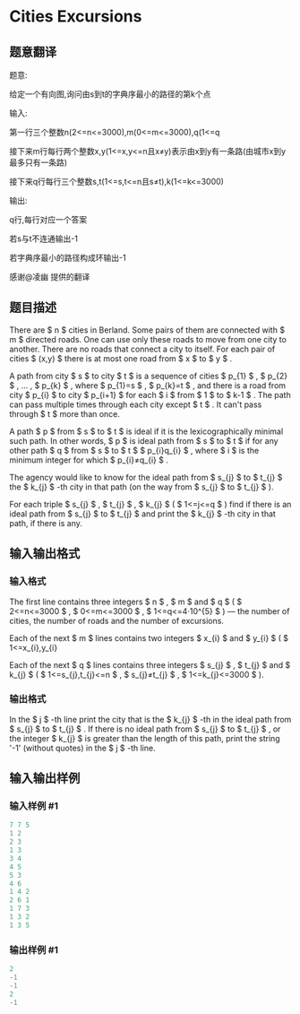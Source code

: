 # Cities Excursions

## 题意翻译

题意:

给定一个有向图,询问由s到t的字典序最小的路径的第k个点

输入:

第一行三个整数n(2<=n<=3000),m(0<=m<=3000),q(1<=q

接下来m行每行两个整数x,y(1<=x,y<=n且x≠y)表示由x到y有一条路(由城市x到y最多只有一条路)

接下来q行每行三个整数s,t(1<=s,t<=n且s≠t),k(1<=k<=3000)

输出:

q行,每行对应一个答案

若s与t不连通输出-1

若字典序最小的路径构成环输出-1

感谢@凌幽 提供的翻译

## 题目描述

There are $ n $ cities in Berland. Some pairs of them are connected with $ m $ directed roads. One can use only these roads to move from one city to another. There are no roads that connect a city to itself. For each pair of cities $ (x,y) $ there is at most one road from $ x $ to $ y $ .

A path from city $ s $ to city $ t $ is a sequence of cities $ p_{1} $ , $ p_{2} $ , ... , $ p_{k} $ , where $ p_{1}=s $ , $ p_{k}=t $ , and there is a road from city $ p_{i} $ to city $ p_{i+1} $ for each $ i $ from $ 1 $ to $ k-1 $ . The path can pass multiple times through each city except $ t $ . It can't pass through $ t $ more than once.

A path $ p $ from $ s $ to $ t $ is ideal if it is the lexicographically minimal such path. In other words, $ p $ is ideal path from $ s $ to $ t $ if for any other path $ q $ from $ s $ to $ t $ $ p_{i}q_{i} $ , where $ i $ is the minimum integer for which $ p_{i}≠q_{i} $ .

The agency would like to know for the ideal path from $ s_{j} $ to $ t_{j} $ the $ k_{j} $ -th city in that path (on the way from $ s_{j} $ to $ t_{j} $ ).

For each triple $ s_{j} $ , $ t_{j} $ , $ k_{j} $ ( $ 1<=j<=q $ ) find if there is an ideal path from $ s_{j} $ to $ t_{j} $ and print the $ k_{j} $ -th city in that path, if there is any.

## 输入输出格式

### 输入格式

The first line contains three integers $ n $ , $ m $ and $ q $ ( $ 2<=n<=3000 $ , $ 0<=m<=3000 $ , $ 1<=q<=4·10^{5} $ ) — the number of cities, the number of roads and the number of excursions.

Each of the next $ m $ lines contains two integers $ x_{i} $ and $ y_{i} $ ( $ 1<=x_{i},y_{i}

Each of the next $ q $ lines contains three integers $ s_{j} $ , $ t_{j} $ and $ k_{j} $ ( $ 1<=s_{j},t_{j}<=n $ , $ s_{j}≠t_{j} $ , $ 1<=k_{j}<=3000 $ ).

### 输出格式

In the $ j $ -th line print the city that is the $ k_{j} $ -th in the ideal path from $ s_{j} $ to $ t_{j} $ . If there is no ideal path from $ s_{j} $ to $ t_{j} $ , or the integer $ k_{j} $ is greater than the length of this path, print the string '-1' (without quotes) in the $ j $ -th line.

## 输入输出样例

### 输入样例 #1

```cpp
7 7 5
1 2
2 3
1 3
3 4
4 5
5 3
4 6
1 4 2
2 6 1
1 7 3
1 3 2
1 3 5

```
### 输出样例 #1

```cpp
2
-1
-1
2
-1

```
